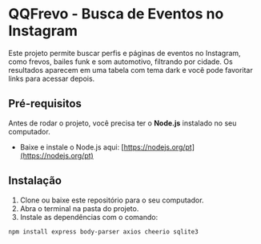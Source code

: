 # QQFrevo - Busca de Eventos no Instagram

Este projeto permite buscar perfis e páginas de eventos no Instagram, como frevos, bailes funk e som automotivo, filtrando por cidade. Os resultados aparecem em uma tabela com tema dark e você pode favoritar links para acessar depois.

## Pré-requisitos

Antes de rodar o projeto, você precisa ter o **Node.js** instalado no seu computador.  

- Baixe e instale o Node.js aqui: [https://nodejs.org/pt](https://nodejs.org/pt)

## Instalação

1. Clone ou baixe este repositório para o seu computador.
2. Abra o terminal na pasta do projeto.
3. Instale as dependências com o comando:

```bash
npm install express body-parser axios cheerio sqlite3
